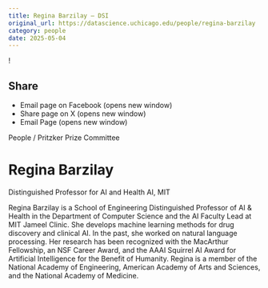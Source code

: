 ```yaml
---
title: Regina Barzilay – DSI
original_url: https://datascience.uchicago.edu/people/regina-barzilay
category: people
date: 2025-05-04
---
```


<!-- Table-like structure detected -->

!

## Share

* Email page on Facebook (opens new window)
* Share page on X (opens new window)
* Email Page (opens new window)

<!-- Table-like structure detected -->

People / Pritzker Prize Committee

# Regina Barzilay

Distinguished Professor for AI and Health AI, MIT

Regina Barzilay is a School of Engineering Distinguished Professor of AI & Health in the Department of Computer Science and the AI Faculty Lead at MIT Jameel Clinic. She develops machine learning methods for drug discovery and clinical AI. In the past, she worked on natural language processing. Her research has been recognized with the MacArthur Fellowship, an NSF Career Award, and the AAAI Squirrel AI Award for Artificial Intelligence for the Benefit of Humanity. Regina is a member of the National Academy of Engineering, American Academy of Arts and Sciences, and the National Academy of Medicine.